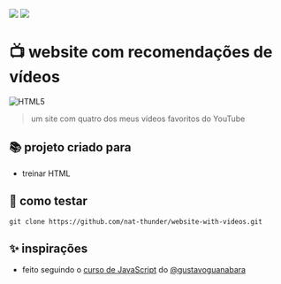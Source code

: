 <a href="#" onclick="BR()"><img src="https://img.shields.io/badge/%20PT&#8208;BR-yellow.svg?style=for-the-badge"></a>
<a href="https://github.com/nat-thunder/website-with-videos/blob/main/README.md"><img src="https://img.shields.io/badge/%20EN-blue.svg?style=for-the-badge"></a>

# 📺 website com recomendações de vídeos
![HTML5](https://img.shields.io/badge/html5-%23E34F26.svg?style=for-the-badge&logo=html5&logoColor=white)
> um site com quatro dos meus vídeos favoritos do YouTube

## 📚 projeto criado para
  - treinar HTML

## 📑 como testar
  ```
  git clone https://github.com/nat-thunder/website-with-videos.git
  ```
  
## ✨ inspirações
  - feito seguindo o [curso de JavaScript](https://www.youtube.com/playlist?list=PLHz_AreHm4dlsK3Nr9GVvXCbpQyHQl1o1) do [@gustavoguanabara](https://github.com/gustavoguanabara)
